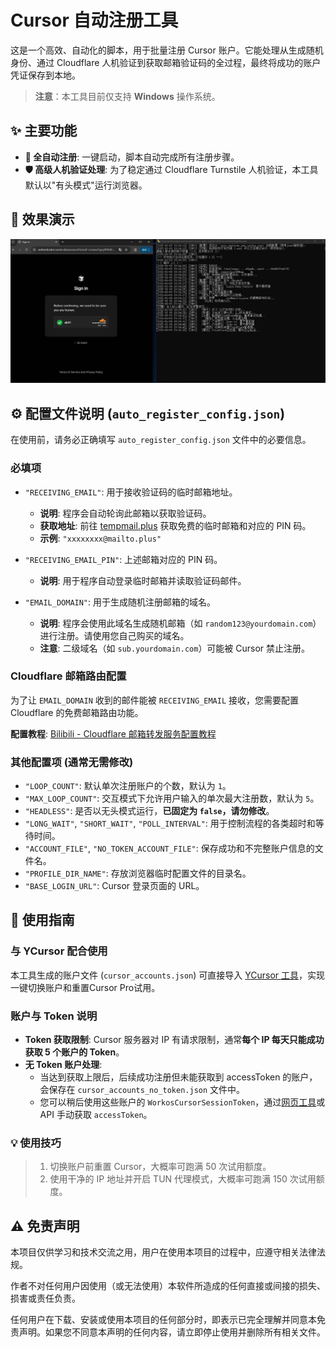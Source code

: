 # Cursor 自动注册工具

这是一个高效、自动化的脚本，用于批量注册 Cursor 账户。它能处理从生成随机身份、通过 Cloudflare 人机验证到获取邮箱验证码的全过程，最终将成功的账户凭证保存到本地。

> **注意**：本工具目前仅支持 **Windows** 操作系统。

## ✨ 主要功能

- **🚀 全自动注册**: 一键启动，脚本自动完成所有注册步骤。
- **🛡️ 高级人机验证处理**: 为了稳定通过 Cloudflare Turnstile 人机验证，本工具默认以"有头模式"运行浏览器。

## 📸 效果演示

![运行效果截图](./img/Snipaste_2025-06-09_19-04-50.jpg)

## ⚙️ 配置文件说明 (`auto_register_config.json`)

在使用前，请务必正确填写 `auto_register_config.json` 文件中的必要信息。

### 必填项

- `"RECEIVING_EMAIL"`: 用于接收验证码的临时邮箱地址。
  - **说明**: 程序会自动轮询此邮箱以获取验证码。
  - **获取地址**: 前往 [tempmail.plus](https://tempmail.plus) 获取免费的临时邮箱和对应的 PIN 码。
  - **示例**: `"xxxxxxxx@mailto.plus"`

- `"RECEIVING_EMAIL_PIN"`: 上述邮箱对应的 PIN 码。
  - **说明**: 用于程序自动登录临时邮箱并读取验证码邮件。

- `"EMAIL_DOMAIN"`: 用于生成随机注册邮箱的域名。
  - **说明**: 程序会使用此域名生成随机邮箱（如 `random123@yourdomain.com`）进行注册。请使用您自己购买的域名。
  - **注意**: 二级域名（如 `sub.yourdomain.com`）可能被 Cursor 禁止注册。

### Cloudflare 邮箱路由配置

为了让 `EMAIL_DOMAIN` 收到的邮件能被 `RECEIVING_EMAIL` 接收，您需要配置 Cloudflare 的免费邮箱路由功能。

**配置教程**: [Bilibili - Cloudflare 邮箱转发服务配置教程](https://www.bilibili.com/opus/951275934028136469)

### 其他配置项 (通常无需修改)

- `"LOOP_COUNT"`: 默认单次注册账户的个数，默认为 `1`。
- `"MAX_LOOP_COUNT"`: 交互模式下允许用户输入的单次最大注册数，默认为 `5`。
- `"HEADLESS"`: 是否以无头模式运行，**已固定为 `false`，请勿修改**。
- `"LONG_WAIT"`, `"SHORT_WAIT"`, `"POLL_INTERVAL"`: 用于控制流程的各类超时和等待时间。
- `"ACCOUNT_FILE"`, `"NO_TOKEN_ACCOUNT_FILE"`: 保存成功和不完整账户信息的文件名。
- `"PROFILE_DIR_NAME"`: 存放浏览器临时配置文件的目录名。
- `"BASE_LOGIN_URL"`: Cursor 登录页面的 URL。

## 🚀 使用指南

### 与 YCursor 配合使用

本工具生成的账户文件 (`cursor_accounts.json`) 可直接导入 [YCursor 工具](https://docs.qq.com/aio/DV2VKUnNaeFRyRGRH?p=DKRZhtXI98ELAa724va8q8)，实现一键切换账户和重置Cursor Pro试用。

### 账户与 Token 说明

- **Token 获取限制**: Cursor 服务器对 IP 有请求限制，通常**每个 IP 每天只能成功获取 5 个账户的 Token**。
- **无 Token 账户处理**:
  - 当达到获取上限后，后续成功注册但未能获取到 accessToken 的账户，会保存在 `cursor_accounts_no_token.json` 文件中。
  - 您可以稍后使用这些账户的 `WorkosCursorSessionToken`，通过[网页工具](https://token.cursorpro.com.cn/)或 API 手动获取 `accessToken`。

### 💡 使用技巧

> 1.  切换账户前重置 Cursor，大概率可跑满 50 次试用额度。
> 2.  使用干净的 IP 地址并开启 TUN 代理模式，大概率可跑满 150 次试用额度。

## ⚠️ 免责声明

本项目仅供学习和技术交流之用，用户在使用本项目的过程中，应遵守相关法律法规。

作者不对任何用户因使用（或无法使用）本软件所造成的任何直接或间接的损失、损害或责任负责。

任何用户在下载、安装或使用本项目的任何部分时，即表示已完全理解并同意本免责声明。如果您不同意本声明的任何内容，请立即停止使用并删除所有相关文件。 
